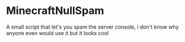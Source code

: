 # MinecraftNullSpam
A small script that let's you spam the server console, i don't know why anyone even would use it but it looks cool
